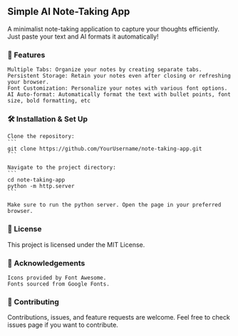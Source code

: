 ## Simple AI Note-Taking App

A minimalist note-taking application to capture your thoughts efficiently. Just paste your text and AI formats it automatically!

### 🌟 Features

    Multiple Tabs: Organize your notes by creating separate tabs.
    Persistent Storage: Retain your notes even after closing or refreshing your browser.
    Font Customization: Personalize your notes with various font options.
    AI Auto-format: Automatically format the text with bullet points, font size, bold formatting, etc

### 🛠️ Installation & Set Up

    Clone the repository:
    ```
    git clone https://github.com/YourUsername/note-taking-app.git
    ```

    Navigate to the project directory:
    ```
    cd note-taking-app
    python -m http.server
    ```

    Make sure to run the python server. Open the page in your preferred browser.

### 📝 License

This project is licensed under the MIT License.

### 📣 Acknowledgements

    Icons provided by Font Awesome.
    Fonts sourced from Google Fonts.

### 🤝 Contributing

Contributions, issues, and feature requests are welcome. Feel free to check issues page if you want to contribute.
